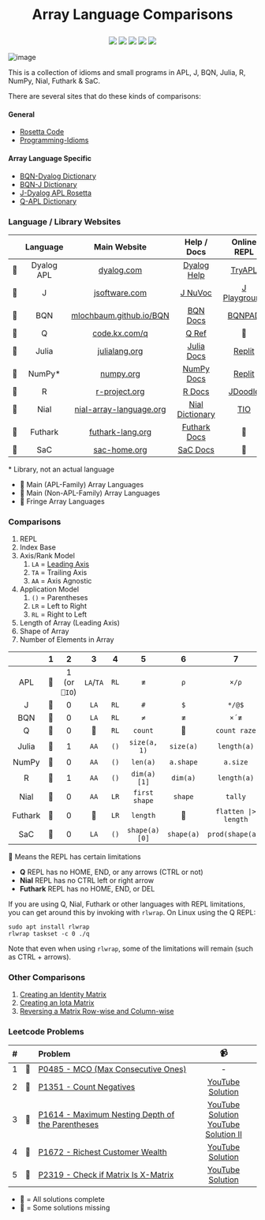 # <p align="center">Array Language Comparisons</p>

<p align="center">
    <a href="https://github.com/codereport/array-language-comparisons/issues" alt="contributions welcome">
        <img src="https://img.shields.io/badge/contributions-welcome-brightgreen.svg?style=flat" /></a>
    <a href="https://lbesson.mit-license.org/" alt="MIT license">
        <img src="https://img.shields.io/badge/License-MIT-blue.svg" /></a>        
    <a href="https://github.com/codereport?tab=followers" alt="GitHub followers">
        <img src="https://img.shields.io/github/followers/codereport.svg?style=social&label=Follow" /></a>
    <a href="https://GitHub.com/codereport/array-language-comparisons/stargazers/" alt="GitHub stars">
        <img src="https://img.shields.io/github/stars/codereport/array-language-comparisons.svg?style=social&label=Star" /></a>
    <a href="https://twitter.com/code_report" alt="Twitter">
        <img src="https://img.shields.io/twitter/follow/code_report.svg?style=social&label=@code_report" /></a>
</p>

![image](https://user-images.githubusercontent.com/36027403/193055974-8d8008a2-a1e6-4bd4-8ecc-7624fa611f25.png)

This is a collection of idioms and small programs in APL, J, BQN, Julia, R, NumPy, Nial, Futhark & SaC.

There are several sites that do these kinds of comparisons:

#### General

* [Rosetta Code](http://www.rosettacode.org/wiki/Rosetta_Code)
* [Programming-Idioms](https://programming-idioms.org/)

#### Array Language Specific

* [BQN-Dyalog Dictionary](https://mlochbaum.github.io/BQN/doc/fromDyalog.html)
* [BQN-J Dictionary](https://mlochbaum.github.io/BQN/doc/fromJ.html)
* [J-Dyalog APL Rosetta](http://sigapl.org/_J-Dyalog_APL_Rosetta.html)
* [Q-APL Dictionary](https://github.com/codereport/The_Q_Programming_Language/blob/master/Q-Built-in-Functions.md)

### Language / Library Websites


||Language|Main Website|Help / Docs|Online REPL|
|:-:|:-:|:-:|:-:|:-:|
|:green_heart:|Dyalog APL|[dyalog.com](https://www.dyalog.com/)|[Dyalog Help](https://help.dyalog.com/18.2/)|[TryAPL](https://tryapl.org/)|
|:green_heart:|J|[jsoftware.com](https://www.jsoftware.com/)|[J NuVoc](https://code.jsoftware.com/wiki/NuVoc)|[J Playground](https://jsoftware.github.io/j-playground/bin/html2/#)|
|:green_heart:|BQN|[mlochbaum.github.io/BQN](https://mlochbaum.github.io/BQN/)|[BQN Docs](https://mlochbaum.github.io/BQN/doc/index.html)|[BQNPAD](https://bqnpad.mechanize.systems/)|
|:green_heart:|Q|[code.kx.com/q](https://code.kx.com/q/)|[Q Ref](https://code.kx.com/q4m3/A_Built-in_Functions/)|:no_entry_sign:|
|:blue_heart:|Julia|[julialang.org](https://julialang.org/)|[Julia Docs](https://docs.julialang.org/en/v1/)|[Replit](https://julialang.org/learning/tryjulia/)|
|:blue_heart:|NumPy*|[numpy.org](https://numpy.org/)|[NumPy Docs](https://numpy.org/doc/stable/)|[Replit](https://replit.com/languages/python3)|
|:blue_heart:|R|[r-project.org](https://www.r-project.org/)|[R Docs](https://www.rdocumentation.org/)|[JDoodle](https://www.jdoodle.com/execute-r-online/)|
|:purple_heart:|Nial|[nial-array-language.org](https://www.nial-array-language.org/)|[Nial Dictionary](https://www.nial-array-language.org/ndocs/NialDict2.html)|[TIO](https://tio.run/#Nial)|
|:purple_heart:|Futhark|[futhark-lang.org](https://futhark-lang.org/)|[Futhark Docs](https://futhark-lang.org/docs.html)|:no_entry_sign:|
|:purple_heart:|SaC|[sac-home.org](https://www.sac-home.org/)|[SaC Docs](https://www.sac-home.org/docs:main)|:no_entry_sign:|

\* Library, not an actual language
* :green_heart: Main (APL-Family) Array Languages
* :blue_heart: Main (Non-APL-Family) Array Languages
* :purple_heart: Fringe Array Languages

### Comparisons

1. REPL
2. Index Base
3. Axis/Rank Model
   1. `LA` = [Leading Axis](https://aplwiki.com/wiki/Leading_axis_theory)
   2. `TA` = Trailing Axis
   3. `AA` = Axis Agnostic
4. Application Model
   1. `()` = Parentheses
   2. `LR` = Left to Right
   3. `RL` = Right to Left
5. Length of Array (Leading Axis)
6. Shape of Array
7. Number of Elements in Array

||1|2|3|4|5|6|7
|:-:|:-:|:-:|:-:|:-:|:-:|:-:|:-:|
|APL|:green_heart:|1 (or `⎕IO`)|`LA`/`TA`|`RL`|`≢`|`⍴`|`×/⍴`|
|J|:green_heart:|0|`LA`|`RL`|`#`|`$`|`*/@$`|
|BQN|:green_heart:|0|`LA`|`RL`|`≠`|`≢`|`×´≢`|
|Q|:yellow_heart:|0|:no_entry_sign:|`RL`|`count`|:no_entry_sign:|`count raze`|
|Julia|:green_heart:|1|`AA`|`()`|`size(a, 1)`|`size(a)`|`length(a)`|
|NumPy|:green_heart:|0|`AA`|`()`|`len(a)`|`a.shape`|`a.size`|
|R|:green_heart:|1|`AA`|`()`|`dim(a)[1]`|`dim(a)`|`length(a)`|
|Nial|:yellow_heart:|0|`AA`|`LR`|`first shape`|`shape`|`tally`|
|Futhark|:yellow_heart:|0|:no_entry_sign:|`LR`|`length`|:no_entry_sign:|`flatten \|> length`|
|SaC|:no_entry_sign:|0|`LA`|`()`|`shape(a)[0]`|`shape(a)`|`prod(shape(a))`|

:yellow_heart: Means the REPL has certain limitations
* **Q** REPL has no HOME, END, or any arrows (CTRL or not)
* **Nial** REPL has no CTRL left or right arrow
* **Futhark** REPL has no HOME, END, or DEL

If you are using Q, Nial, Futhark or other languages with REPL limitations, you can get around this by invoking with `rlwrap`. On Linux using the Q REPL:

```
sudo apt install rlwrap
rlwrap taskset -c 0 ./q
```
Note that even when using `rlwrap`, some of the limitations will remain (such as CTRL + arrows).

### Other Comparisons

1. [Creating an Identity Matrix](https://github.com/codereport/array-language-comparisons/blob/main/comparisons/matrix_identity.md)
2. [Creating an Iota Matrix](https://github.com/codereport/array-language-comparisons/blob/main/comparisons/matrix_iota.md)
3. [Reversing a Matrix Row-wise and Column-wise](https://github.com/codereport/array-language-comparisons/blob/main/comparisons/matrix_reversing.md)

### Leetcode Problems

|#||Problem|:video_camera:|
|:-:|:-:|:-|:-:|
|1|:yellow_heart:|[P0485 - MCO (Max Consecutive Ones)](https://github.com/codereport/array-language-comparisons/blob/main/comparisons/leetcode/P0485_MCO.md)|-|
|2|:green_heart:|[P1351 - Count Negatives](https://github.com/codereport/array-language-comparisons/blob/main/comparisons/leetcode/P1351_Count_Negatives.md)|[YouTube Solution](https://www.youtube.com/watch?v=MKb4WD6mioE)|
|3|:yellow_heart:|[P1614 - Maximum Nesting Depth of the Parentheses](https://github.com/codereport/array-language-comparisons/blob/main/comparisons/leetcode/P1614_Max_Paren_Depth.md)|[YouTube Solution](https://www.youtube.com/watch?v=zrOIQEN3Wkk)<br>[YouTube Solution II](https://www.youtube.com/watch?v=6-mk6OpcUdM)|
|4|:green_heart:|[P1672 - Richest Customer Wealth](https://github.com/codereport/array-language-comparisons/blob/main/comparisons/leetcode/P1672_Richest_Customer_Wealth.md)|[YouTube Solution](https://www.youtube.com/watch?v=MKb4WD6mioE)|
|5|:green_heart:|[P2319 - Check if Matrix Is X-Matrix](https://github.com/codereport/array-language-comparisons/blob/main/comparisons/leetcode/P2319_Check_Matrix.md)|[YouTube Solution](https://www.youtube.com/watch?v=8ynsN4nJxzU)|

* :green_heart: = All solutions complete
* :yellow_heart: = Some solutions missing
